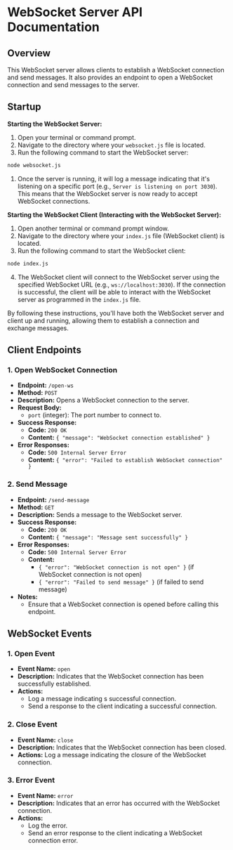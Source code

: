 # WebSocket Server API Documentation

## Overview

This WebSocket server allows clients to establish a WebSocket connection and send messages. It also provides an endpoint to open a WebSocket connection and send messages to the server.

## Startup

**Starting the WebSocket Server:**

1. Open your terminal or command prompt.
2. Navigate to the directory where your `websocket.js` file is located.
3. Run the following command to start the WebSocket server:

```bash
node websocket.js
```

1. Once the server is running, it will log a message indicating that it's listening on a specific port (e.g., `Server is listening on port 3030`). This means that the WebSocket server is now ready to accept WebSocket connections.

**Starting the WebSocket Client (Interacting with the WebSocket Server):**

1. Open another terminal or command prompt window.
2. Navigate to the directory where your `index.js` file (WebSocket client) is located.
3. Run the following command to start the WebSocket client:

```bash
node index.js
```

4. The WebSocket client will connect to the WebSocket server using the specified WebSocket URL (e.g., `ws://localhost:3030`). If the connection is successful, the client will be able to interact with the WebSocket server as programmed in the `index.js` file.

By following these instructions, you'll have both the WebSocket server and client up and running, allowing them to establish a connection and exchange messages.

## Client Endpoints

### 1. Open WebSocket Connection

- **Endpoint:** `/open-ws`
- **Method:** `POST`
- **Description:** Opens a WebSocket connection to the server.
- **Request Body:**
  - `port` (integer): The port number to connect to.
- **Success Response:**
  - **Code:** `200 OK`
  - **Content:** `{ "message": "WebSocket connection established" }`
- **Error Responses:**
  - **Code:** `500 Internal Server Error`
  - **Content:** `{ "error": "Failed to establish WebSocket connection" }`

### 2. Send Message

- **Endpoint:** `/send-message`
- **Method:** `GET`
- **Description:** Sends a message to the WebSocket server.
- **Success Response:**
  - **Code:** `200 OK`
  - **Content:** `{ "message": "Message sent successfully" }`
- **Error Responses:**
  - **Code:** `500 Internal Server Error`
  - **Content:**
    - `{ "error": "WebSocket connection is not open" }` (if WebSocket connection is not open)
    - `{ "error": "Failed to send message" }` (if failed to send message)
- **Notes:**
  - Ensure that a WebSocket connection is opened before calling this endpoint.

## WebSocket Events

### 1. Open Event

- **Event Name:** `open`
- **Description:** Indicates that the WebSocket connection has been successfully established.
- **Actions:**
  - Log a message indicating s successful connection.
  - Send a response to the client indicating a successful connection.

### 2. Close Event

- **Event Name:** `close`
- **Description:** Indicates that the WebSocket connection has been closed.
- **Actions:** Log a message indicating the closure of the WebSocket connection.

### 3. Error Event

- **Event Name:** `error`
- **Description:** Indicates that an error has occurred with the WebSocket connection.
- **Actions:**
  - Log the error.
  - Send an error response to the client indicating a WebSocket connection error.
